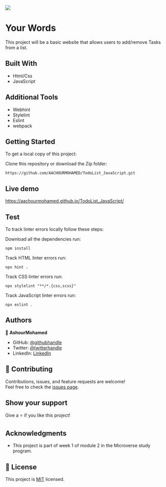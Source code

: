 ![](https://img.shields.io/badge/Microverse-blueviolet)
# Your Words


This project will be a basic website that allows users to add/remove Tasks from a list.


## Built With

- Html/Css
- JavaScript

## Additional Tools

- Webhint
- Stylelint
- Eslint
- webpack

## Getting Started

To get a local copy of this project:

Clone this repository or download the Zip folder:
```
https://github.com/AACHOURMOHAMED/TodoList_JavaScript.git
``` 

## Live demo
https://aachourmohamed.github.io/TodoList_JavaScript/

## Test
To track linter errors locally follow these steps:  

Download all the dependencies run:
```
npm install
```
Track HTML linter errors run:
```
npx hint .
```
Track CSS linter errors run:
```
npx stylelint "**/*.{css,scss}"
```
Track JavaScript linter errors run:
```
npx eslint .
```


## Authors

👤 **AshourMohamed**

- GitHub: [@githubhandle](https://github.com/AACHOURMOHAMED)
- Twitter: [@twitterhandle](https://twitter.com/MohamedAachour3)
- LinkedIn: [LinkedIn](https://linkedin.com/in/mohamed-aachour-25405b215)


## 🤝 Contributing

Contributions, issues, and feature requests are welcome!  
Feel free to check the [issues page](https://github.com/AACHOURMOHAMED/awesome-books/issues).


## Show your support

Give a ⭐️ if you like this project!

## Acknowledgments

- This project is part of week 1 of module 2 in the Microverse study program.


## 📝 License

This project is [MIT](./MIT.md) licensed.